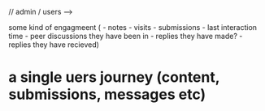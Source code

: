 // admin / users --> 

some kind of engagmeent (
    - notes
    - visits
    - submissions
    - last interaction time
    - peer discussions they have been in
    - replies they have made?
    - replies they have recieved)


# a single uers journey (content, submissions, messages etc)